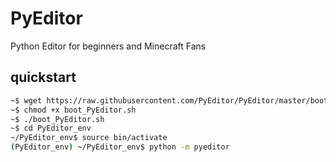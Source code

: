 # PyEditor

Python Editor for beginners and Minecraft Fans

## quickstart

```bash
~$ wget https://raw.githubusercontent.com/PyEditor/PyEditor/master/boot_PyEditor.sh
~$ chmod +x boot_PyEditor.sh
~$ ./boot_PyEditor.sh
~$ cd PyEditor_env
~/PyEditor_env$ source bin/activate
(PyEditor_env) ~/PyEditor_env$ python -m pyeditor
```
